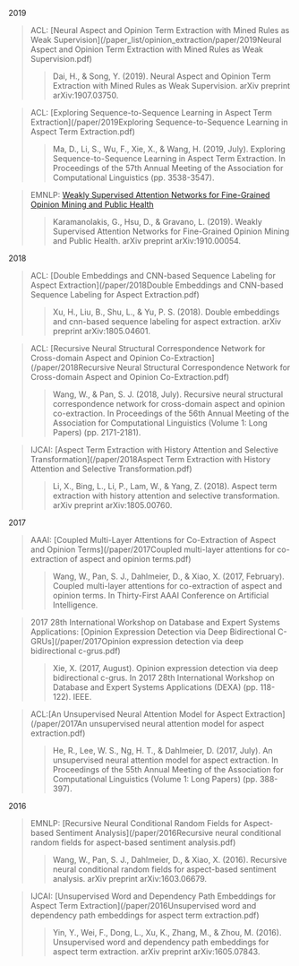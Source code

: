 2019  

> ACL: [Neural Aspect and Opinion Term Extraction with Mined Rules as Weak Supervision](/paper_list/opinion_extraction/paper/2019Neural Aspect and Opinion Term Extraction with Mined Rules as Weak Supervision.pdf)        
>> Dai, H., & Song, Y. (2019). Neural Aspect and Opinion Term Extraction with Mined Rules as Weak Supervision. arXiv preprint arXiv:1907.03750.  

>  ACL: [Exploring Sequence-to-Sequence Learning in Aspect Term Extraction](/paper/2019Exploring Sequence-to-Sequence Learning in Aspect Term Extraction.pdf)      
>>   Ma, D., Li, S., Wu, F., Xie, X., & Wang, H. (2019, July). Exploring Sequence-to-Sequence Learning in Aspect Term Extraction. In Proceedings of the 57th Annual Meeting of the Association for Computational Linguistics (pp. 3538-3547).

> EMNLP: [Weakly Supervised Attention Networks for Fine-Grained Opinion Mining and Public Health](/paper/2019WeaklySupervisedAttentionNetworksforFineGrainedOpinionMiningandPublicHealth.pdf)    
>>   Karamanolakis, G., Hsu, D., & Gravano, L. (2019). Weakly Supervised Attention Networks for Fine-Grained Opinion Mining and Public Health. arXiv preprint arXiv:1910.00054.  

2018  

> ACL: [Double Embeddings and CNN-based Sequence Labeling for Aspect Extraction](/paper/2018Double Embeddings and CNN-based Sequence Labeling for Aspect Extraction.pdf)  
>>   Xu, H., Liu, B., Shu, L., & Yu, P. S. (2018). Double embeddings and cnn-based sequence labeling for aspect extraction. arXiv preprint arXiv:1805.04601.  

> ACL: [Recursive Neural Structural Correspondence Network for Cross-domain Aspect and Opinion Co-Extraction](/paper/2018Recursive Neural Structural Correspondence Network for Cross-domain Aspect and Opinion Co-Extraction.pdf)  
>>   Wang, W., & Pan, S. J. (2018, July). Recursive neural structural correspondence network for cross-domain aspect and opinion co-extraction. In Proceedings of the 56th Annual Meeting of the Association for Computational Linguistics (Volume 1: Long Papers) (pp. 2171-2181).  

> IJCAI: [Aspect Term Extraction with History Attention and Selective Transformation](/paper/2018Aspect Term Extraction with History Attention and Selective Transformation.pdf)  
>>   Li, X., Bing, L., Li, P., Lam, W., & Yang, Z. (2018). Aspect term extraction with history attention and selective transformation. arXiv preprint arXiv:1805.00760. 

2017 

> AAAI: [Coupled Multi-Layer Attentions for Co-Extraction of Aspect and Opinion Terms](/paper/2017Coupled multi-layer attentions for co-extraction of aspect and opinion terms.pdf)  
>>   Wang, W., Pan, S. J., Dahlmeier, D., & Xiao, X. (2017, February). Coupled multi-layer attentions for co-extraction of aspect and opinion terms. In Thirty-First AAAI Conference on Artificial Intelligence.  

> 2017 28th International Workshop on Database and Expert Systems Applications: [Opinion Expression Detection via Deep Bidirectional C-GRUs](/paper/2017Opinion expression detection via deep bidirectional c-grus.pdf)  
>>   Xie, X. (2017, August). Opinion expression detection via deep bidirectional c-grus. In 2017 28th International Workshop on Database and Expert Systems Applications (DEXA) (pp. 118-122). IEEE.  

> ACL:[An Unsupervised Neural Attention Model for Aspect Extraction](/paper/2017An unsupervised neural attention model for aspect extraction.pdf)  
>>  He, R., Lee, W. S., Ng, H. T., & Dahlmeier, D. (2017, July). An unsupervised neural attention model for aspect extraction. In Proceedings of the 55th Annual Meeting of the Association for Computational Linguistics (Volume 1: Long Papers) (pp. 388-397).

2016 

> EMNLP: [Recursive Neural Conditional Random Fields for Aspect-based Sentiment Analysis](/paper/2016Recursive neural conditional random fields for aspect-based sentiment analysis.pdf)  
>>   Wang, W., Pan, S. J., Dahlmeier, D., & Xiao, X. (2016). Recursive neural conditional random fields for aspect-based sentiment analysis. arXiv preprint arXiv:1603.06679.  

> IJCAI: [Unsupervised Word and Dependency Path Embeddings for Aspect Term Extraction](/paper/2016Unsupervised word and dependency path embeddings for aspect term extraction.pdf)   
>>  Yin, Y., Wei, F., Dong, L., Xu, K., Zhang, M., & Zhou, M. (2016). Unsupervised word and dependency path embeddings for aspect term extraction. arXiv preprint arXiv:1605.07843.  



